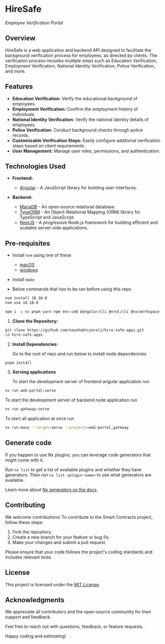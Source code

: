 # HireSafe

_Employee Verification Portal_

## Overview

HireSafe is a web application and backend API designed to facilitate the background verification process for employees, as directed by clients. The verification process includes multiple steps such as Education Verification, Employment Verification, National Identity Verification, Police Verification, and more.

## Features

- **Education Verification:** Verify the educational background of employees.
- **Employment Verification:** Confirm the employment history of individuals.
- **National Identity Verification:** Verify the national identity details of employees.
- **Police Verification:** Conduct background checks through police records.
- **Customizable Verification Steps:** Easily configure additional verification steps based on client requirements.
- **User Management:** Manage user roles, permissions, and authentication.

## Technologies Used

- **Frontend:**

  - [Angular](https://angular.io/) - A JavaScript library for building user interfaces.

- **Backend:**
  - [MariaDB](https://mariadb.org/) - An open-source relational database.
  - [TypeORM](https://typeorm.io/) - An Object-Relational Mapping (ORM) library for TypeScript and JavaScript.
  - [NestJS](https://nestjs.com/) - A progressive Node.js framework for building efficient and scalable server-side applications.

## Pre-requisites

- Install `nvm` using one of these

  - [macOS](https://tecadmin.net/install-nvm-macos-with-homebrew/)
  - [windows](https://www.freecodecamp.org/news/nvm-for-windows-how-to-download-and-install-node-version-manager-in-windows-10/)

- Install `make`

- Below commands that has to be ran before using this repo

```bash
nvm install 18.18.0
nvm use 18.18.0

npm i -g nx pnpm yarn npm env-cmd @angular/cli @nrwl/cli @nx/workspace @nestjs/cli rimraf pm2 react
```

1. **Clone the Repository:**

```bash
git clone https://github.com/naushadnizarali/hire-safe-apps.git
cd hire-safe-apps
```

2. **Install Dependencies:**

   Go to the root of repo and run below to install node dependencies

```bash
pnpm install
```

3. **Serving applications**

   To start the development server of frontend angular application run

```bash
nx run web-portal:serve
```

To start the development server of backend node application run

```bash
nx run gateway:serve
```

To start all application at once run

```bash
nx run-many --target=serve --projects=web-portal,gateway
```

## Generate code

If you happen to use Nx plugins, you can leverage code generators that might come with it.

Run `nx list` to get a list of available plugins and whether they have generators. Then run `nx list <plugin-name>` to see what generators are available.

Learn more about [Nx generators on the docs](https://nx.dev/plugin-features/use-code-generators).

## Contributing

We welcome contributions! To contribute to the Smart Contracts project, follow these steps:

1. Fork the repository.
2. Create a new branch for your feature or bug fix.
3. Make your changes and submit a pull request.

Please ensure that your code follows the project's coding standards and includes relevant tests.

## License

This project is licensed under the [MIT License](LICENSE).

## Acknowledgments

We appreciate all contributors and the open-source community for their support and feedback.

Feel free to reach out with questions, feedback, or feature requests.

Happy coding and estimating!
